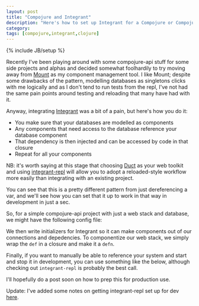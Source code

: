```yaml
---
layout: post
title: "Compojure and Integrant"
description: "Here's how to set up Integrant for a Compojure or Compojure-api project..."
category: 
tags: [compojure,integrant,clojure]
---
```

{% include JB/setup %}

Recently I've been playing around with some compojure-api stuff for some side projects and alphas and decided somewhat foolhardily to try moving away from [Mount](https://github.com/tolitius/mount) as my component management tool. I like Mount; despite some drawbacks of the pattern, modelling databases as singletons clicks with me logically and as I don't tend to run tests from the repl, I've not had the same pain points around testing and reloading that many have had with it.

Anyway, integrating [Integrant](https://github.com/weavejester/integrant) was a bit of a pain, but here's how you do it:

- You make sure that your databases are modelled as components
- Any components that need access to the database reference your database component
- That dependency is then injected and can be accessed by code in that closure
- Repeat for all your components

NB: it's worth saying at this stage that choosing [Duct](https://github.com/duct-framework/duct) as your web toolkit and using [integrant-repl](https://github.com/weavejester/integrant-repl) will allow you to adopt a reloaded-style workflow more easily than integrating with an existing project.

You can see that this is a pretty different pattern from just dereferencing a var, and we'll see how you can set that it up to work in that way in development in just a sec.

So, for a simple compojure-api project with just a web stack and database, we might have the following config file:

<script src="https://gist.github.com/the-frey/a9c56b009cbd01c8c27ec74740c0c371.js"></script>

We then write initializers for Integrant so it can make components out of our connections and depedencies. To componentize our web stack, we simply wrap the `def` in a closure and make it a `defn`.

<script src="https://gist.github.com/the-frey/bd66320d5c7b13a001f881cc69f7851a.js"></script>

Finally, if you want to manually be able to reference your system and start and stop it in development, you can use something like the below, although checking out `integrant-repl` is probably the best call.

<script src="https://gist.github.com/the-frey/812c91c91dbd82129bf7ee131b3dda03.js"></script>

I'll hopefully do a post soon on how to prep this for production use.

Update: I've added some notes on getting integrant-repl set up for dev <a href="/2017/12/18/integrating-integrant-repl-with-an-existing-compojure-project">here</a>.